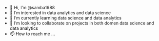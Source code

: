 - 👋 Hi, I’m @samba1988
- 👀 I’m interested in  data analytics and data science 
- 🌱 I’m currently learning data science and data analytics 
- 💞️ I’m looking to collaborate on projects in both domen data science and data analytics
- 📫 How to reach me ...

<!---
samba1988/samba1988 is a ✨ special ✨ repository because its `README.md` (this file) appears on your GitHub profile.
You can click the Preview link to take a look at your changes.
--->
